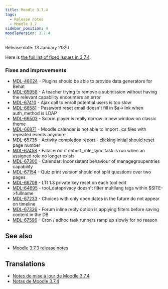 ```yaml
---
title: Moodle 3.7.4
tags:
  - Release notes
  - Moodle 3.7
sidebar_position: 4
moodleVersion: 3.7.4
---
```

Release date: 13 January 2020

Here is [the full list of fixed issues in 3.7.4](https://tracker.moodle.org/secure/IssueNavigator!executeAdvanced.jspa?jqlQuery=project+%3D+mdl+AND+resolution+%3D+fixed+AND+fixVersion+in+%28%223.7.4%22%29+ORDER+BY+priority+DESC&runQuery=true&clear=true).

### Fixes and improvements

- [MDL-48024](https://tracker.moodle.org/browse/MDL-48024) - Plugins should be able to provide data generators for Behat
- [MDL-65956](https://tracker.moodle.org/browse/MDL-65956) - A teacher trying to remove a submission without having the relevant capability encounters an error
- [MDL-67410](https://tracker.moodle.org/browse/MDL-67410) - Ajax call to enroll potential users is too slow
- [MDL-66581](https://tracker.moodle.org/browse/MDL-66581) - Password reset email doesn't fill in $a->link when auth_method is LDAP
- [MDL-66503](https://tracker.moodle.org/browse/MDL-66503) - Scorm player is really narrow in new window on classic theme
- [MDL-66871](https://tracker.moodle.org/browse/MDL-66871) - Moodle calendar is not able to import .ics files with repeated events anymore
- [MDL-65735](https://tracker.moodle.org/browse/MDL-65735) - Activity completion report - clicking initial should reset page number
- [MDL-67458](https://tracker.moodle.org/browse/MDL-67458) - Fatal error if cohort_role_sync task is run when an assigned role no longer exists
- [MDL-67300](https://tracker.moodle.org/browse/MDL-67300) - Calendar: Inconsistent behaviour of managegroupentries capability
- [MDL-67154](https://tracker.moodle.org/browse/MDL-67154) - Quiz print version should not split questions over two pages
- [MDL-66708](https://tracker.moodle.org/browse/MDL-66708) - LTI 1.3 private key reset on each tool edit
- [MDL-64695](https://tracker.moodle.org/browse/MDL-64695) - tool_dataprivacy doesn't filter multilang tags within $SITE->fullname
- [MDL-67233](https://tracker.moodle.org/browse/MDL-67233) - Choices with only open dates in the future do not appear on timeline
- [MDL-67336](https://tracker.moodle.org/browse/MDL-67336) - Forum inline reply option is applying filters before saving content in the DB
- [MDL-67596](https://tracker.moodle.org/browse/MDL-67596) - Cron / adhoc task runners ramp up slowly for no reason

## See also

- [Moodle 3.7.3 release notes](/general/releases/3.7/3.7.3)

## Translations

- [Notes de mise à jour de Moodle 3.7.4](https://docs.moodle.org/fr/Notes_de_mise_à_jour_de_Moodle_3.7.4)
- [Notas de Moodle 3.7.4](https://docs.moodle.org/es/Notas_de_Moodle_3.7.4)
